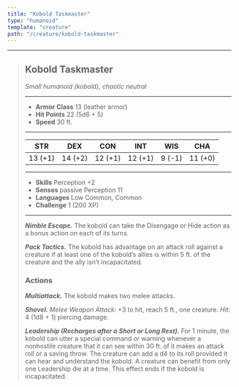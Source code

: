 ```yaml
---
title: "Kobold Taskmaster"
type: "humanoid"
template: "creature"
path: "/creature/kobold-taskmaster"
---
```


___
>
> ## Kobold Taskmaster
> *Small humanoid (kobold), chaotic neutral*   
> ___  
>
> - **Armor Class** 13 (leather armor)
> - **Hit Points** 22 (5d6 + 5)
> - **Speed** 30 ft.
> ___  
>
> STR | DEX | CON | INT | WIS | CHA
>|:---:|:---:|:---:|:---:|:---:|:---:|
> 13 (+1)|14 (+2)|12 (+1)|12 (+1)|9 (-1)|11 (+0)|
> ___  
>
> - **Skills** Perception +2
> - **Senses** passive Perception 11
> - **Languages** Low Common, Common  
> - **Challenge** 1 (200 XP)  
> ___
>
> ***Nimble Escape.*** The kobold can take the Disengage or Hide action as a bonus action on each of its turns.
>
> ***Pack Tactics.*** The kobold has advantage on an attack roll against a creature if at least one of the kobold’s allies is within 5 ft. of the creature and the ally isn’t incapacitated.
>
> ### Actions
> ***Multiattack.*** The kobold makes two melee attacks.
>
> ***Shovel.*** *Melee Weapon Attack:* +3 to hit, reach 5 ft., one creature. *Hit:* 4 (1d8 + 1) piercing damage.
>
> ***Leadership (Recharges after a Short or Long Rest).*** For 1 minute, the kobold can utter a special command or warning whenever a nonhostile creature that it can see within 30 ft. of it makes an attack roll or a saving throw. The creature can add a d4 to its roll provided it can hear and understand the kobold. A creature can benefit from only one Leadership die at a time. This effect ends if the kobold is incapacitated.
